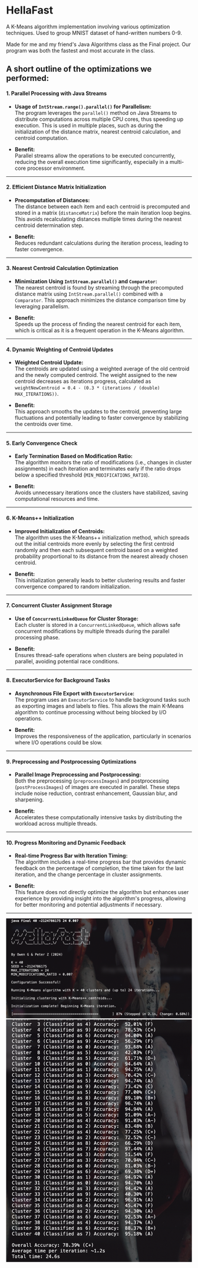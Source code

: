# HellaFast
A K-Means algorithm implementation involving various optimization techniques. Used to group MNIST dataset of hand-written numbers 0-9.

Made for me and my friend's Java Algorithms class as the Final project. Our program was both the fastest and most accurate in the class.

A short outline of the optimizations we performed:
---

#### **1. Parallel Processing with Java Streams**
- **Usage of `IntStream.range().parallel()` for Parallelism:**  
  The program leverages the `parallel()` method on Java Streams to distribute computations across multiple CPU cores, thus speeding up execution. This is used in multiple places, such as during the initialization of the distance matrix, nearest centroid calculation, and centroid computation.

- **Benefit:**  
  Parallel streams allow the operations to be executed concurrently, reducing the overall execution time significantly, especially in a multi-core processor environment.

---

#### **2. Efficient Distance Matrix Initialization**
- **Precomputation of Distances:**  
  The distance between each item and each centroid is precomputed and stored in a matrix (`distanceMatrix`) before the main iteration loop begins. This avoids recalculating distances multiple times during the nearest centroid determination step.

- **Benefit:**  
  Reduces redundant calculations during the iteration process, leading to faster convergence.

---

#### **3. Nearest Centroid Calculation Optimization**
- **Minimization Using `IntStream.parallel()` and `Comparator`:**  
  The nearest centroid is found by streaming through the precomputed distance matrix using `IntStream.parallel()` combined with a `Comparator`. This approach minimizes the distance comparison time by leveraging parallelism.

- **Benefit:**  
  Speeds up the process of finding the nearest centroid for each item, which is critical as it is a frequent operation in the K-Means algorithm.

---

#### **4. Dynamic Weighting of Centroid Updates**
- **Weighted Centroid Update:**  
  The centroids are updated using a weighted average of the old centroid and the newly computed centroid. The weight assigned to the new centroid decreases as iterations progress, calculated as `weightNewCentroid = 0.4 - (0.3 * (iterations / (double) MAX_ITERATIONS))`.

- **Benefit:**  
  This approach smooths the updates to the centroid, preventing large fluctuations and potentially leading to faster convergence by stabilizing the centroids over time.

---

#### **5. Early Convergence Check**
- **Early Termination Based on Modification Ratio:**  
  The algorithm monitors the ratio of modifications (i.e., changes in cluster assignments) in each iteration and terminates early if the ratio drops below a specified threshold (`MIN_MODIFICATIONS_RATIO`).

- **Benefit:**  
  Avoids unnecessary iterations once the clusters have stabilized, saving computational resources and time.

---

#### **6. K-Means++ Initialization**
- **Improved Initialization of Centroids:**  
  The algorithm uses the K-Means++ initialization method, which spreads out the initial centroids more evenly by selecting the first centroid randomly and then each subsequent centroid based on a weighted probability proportional to its distance from the nearest already chosen centroid.

- **Benefit:**  
  This initialization generally leads to better clustering results and faster convergence compared to random initialization.

---

#### **7. Concurrent Cluster Assignment Storage**
- **Use of `ConcurrentLinkedQueue` for Cluster Storage:**  
  Each cluster is stored in a `ConcurrentLinkedQueue`, which allows safe concurrent modifications by multiple threads during the parallel processing phase.

- **Benefit:**  
  Ensures thread-safe operations when clusters are being populated in parallel, avoiding potential race conditions.

---

#### **8. ExecutorService for Background Tasks**
- **Asynchronous File Export with `ExecutorService`:**  
  The program uses an `ExecutorService` to handle background tasks such as exporting images and labels to files. This allows the main K-Means algorithm to continue processing without being blocked by I/O operations.

- **Benefit:**  
  Improves the responsiveness of the application, particularly in scenarios where I/O operations could be slow.

---

#### **9. Preprocessing and Postprocessing Optimizations**
- **Parallel Image Preprocessing and Postprocessing:**  
  Both the preprocessing (`preprocessImages`) and postprocessing (`postProcessImages`) of images are executed in parallel. These steps include noise reduction, contrast enhancement, Gaussian blur, and sharpening.

- **Benefit:**  
  Accelerates these computationally intensive tasks by distributing the workload across multiple threads.

---

#### **10. Progress Monitoring and Dynamic Feedback**
- **Real-time Progress Bar with Iteration Timing:**  
  The algorithm includes a real-time progress bar that provides dynamic feedback on the percentage of completion, the time taken for the last iteration, and the change percentage in cluster assignments.

- **Benefit:**  
  This feature does not directly optimize the algorithm but enhances user experience by providing insight into the algorithm's progress, allowing for better monitoring and potential adjustments if necessary.

---

![processing](./hf_processing.png)
![accuracy](./hf_accuracy.png)
